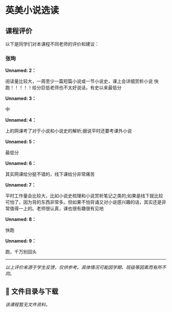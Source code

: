 # 英美小说选读

## 课程评价

以下是同学们对本课程不同老师的评价和建议：

### 张珣

**Unnamed: 2：**

阅读量比较大，一周至少一篇短篇小说或一节小说史，课上会详细赏析小说 快跑！！！！！给分巨低老师也不太好说话，有史以来最低分

**Unnamed: 3：**

中

**Unnamed: 4：**

上的网课考了对于小说和小说史的解析;据说平时还要考课外小说

**Unnamed: 5：**

最低分

**Unnamed: 6：**

其实网课给分挺不错的，线下课给分非常痛苦

**Unnamed: 7：**

平时工作量会比较大，比如小说史梳理和小说赏析笔记之类的;如果是线下就比较可怕了，因为背的东西非常多。但如果不怕背诵又对小说感兴趣的话，其实还是非常值得一上的。老师很认真，课也很有趣很有见地

**Unnamed: 8：**

快跑

**Unnamed: 9：**

跑，千万别回头

---

*以上评价来源于学生反馈，仅供参考。具体情况可能因学期、班级等因素而有所不同。*
## 📄 文件目录与下载

_该课程暂无文件资料。_
